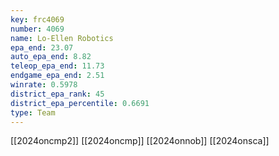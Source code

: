 ```yaml
---
key: frc4069
number: 4069
name: Lo-Ellen Robotics
epa_end: 23.07
auto_epa_end: 8.82
teleop_epa_end: 11.73
endgame_epa_end: 2.51
winrate: 0.5978
district_epa_rank: 45
district_epa_percentile: 0.6691
type: Team
---
```

[[2024oncmp2]]
[[2024oncmp]]
[[2024onnob]]
[[2024onsca]]

